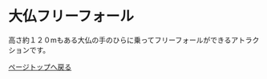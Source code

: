 # 大仏フリーフォール

  高さ約１２０mもある大仏の手のひらに乗ってフリーフォールができるアトラクションです。
  
  
  [ページトップへ戻る](https://takajo-soft16.github.io/NaraAsuka_Rekishi-land/index)
